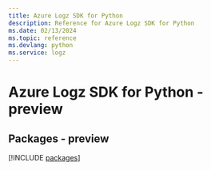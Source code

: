 ```yaml
---
title: Azure Logz SDK for Python
description: Reference for Azure Logz SDK for Python
ms.date: 02/13/2024
ms.topic: reference
ms.devlang: python
ms.service: logz
---
```

# Azure Logz SDK for Python - preview
## Packages - preview
[!INCLUDE [packages](logz-index.md)]